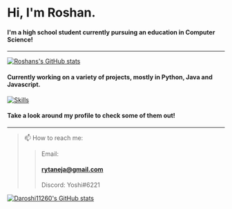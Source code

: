 # Hi, I'm Roshan.
#### I'm a high school student currently pursuing an education in Computer Science!
---
[![Roshans's GitHub stats](https://github-readme-stats.vercel.app/api?username=Daroshi11260)](https://github.com/anuraghazra/github-readme-stats)
#### Currently working on a variety of projects, mostly in Python, Java and Javascript.
[![Skills](https://skillicons.dev/icons?i=py,java,cpp,discord,bots,js,html,pug,css,mongo,aws,ps,pr,ae)](https://skillicons.dev)
#### Take a look around my profile to check some of them out!
---
>📫 How to reach me:
>> Email: <h4 href="mailto:rytaneja@gmail.com">rytaneja@gmail.com</h4>
>> 
>> Discord: Yoshi#6221

[![Daroshi11260's GitHub stats](https://github-readme-stats.vercel.app/api?username=Daroshi11260)](https://github.com/anuraghazra/github-readme-stats)

<!--
**Daroshi11260/Daroshi11260** is a ✨ _special_ ✨ repository because its `README.md` (this file) appears on your GitHub profile.

Here are some ideas to get you started:

- 🔭 I’m currently working on ...
- 🌱 I’m currently learning ...
- 👯 I’m looking to collaborate on ...
- 🤔 I’m looking for help with ...
- 💬 Ask me about ...
- 📫 How to reach me: ...
- 😄 Pronouns: ...
- ⚡ Fun fact: ...
-->
